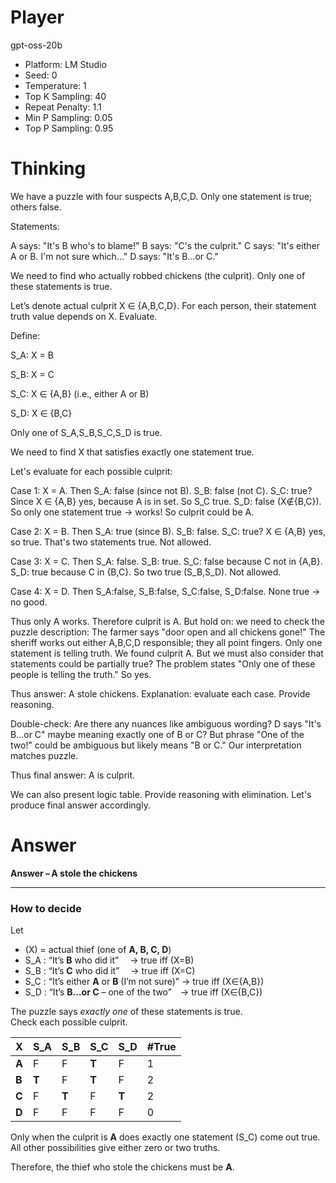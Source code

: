 # Player

gpt-oss-20b
- Platform: LM Studio
- Seed: 0
- Temperature: 1
- Top K Sampling: 40
- Repeat Penalty: 1.1
- Min P Sampling: 0.05
- Top P Sampling: 0.95

# Thinking

We have a puzzle with four suspects A,B,C,D. Only one statement is true; others false.

Statements:

A says: "It's B who's to blame!"
B says: "C's the culprit."
C says: "It's either A or B. I'm not sure which..."
D says: "It's B...or C."

We need to find who actually robbed chickens (the culprit). Only one of these statements is true.

Let’s denote actual culprit X ∈ {A,B,C,D}. For each person, their statement truth value depends on X. Evaluate.

Define:

S_A: X = B

S_B: X = C

S_C: X ∈ {A,B} (i.e., either A or B)

S_D: X ∈ {B,C}

Only one of S_A,S_B,S_C,S_D is true.

We need to find X that satisfies exactly one statement true.

Let's evaluate for each possible culprit:

Case 1: X = A. Then S_A: false (since not B). S_B: false (not C). S_C: true? Since X ∈ {A,B} yes, because A is in set. So S_C true. S_D: false (X∉{B,C}). So only one statement true -> works! So culprit could be A.

Case 2: X = B. Then S_A: true (since B). S_B: false. S_C: true? X ∈ {A,B} yes, so true. That's two statements true. Not allowed.

Case 3: X = C. Then S_A: false. S_B: true. S_C: false because C not in {A,B}. S_D: true because C in {B,C}. So two true (S_B,S_D). Not allowed.

Case 4: X = D. Then S_A:false, S_B:false, S_C:false, S_D:false. None true -> no good.

Thus only A works. Therefore culprit is A. But hold on: we need to check the puzzle description: The farmer says "door open and all chickens gone!" The sheriff works out either A,B,C,D responsible; they all point fingers. Only one statement is telling truth. We found culprit A. But we must also consider that statements could be partially true? The problem states "Only one of these people is telling the truth." So yes.

Thus answer: A stole chickens. Explanation: evaluate each case. Provide reasoning.

Double-check: Are there any nuances like ambiguous wording? D says "It's B...or C" maybe meaning exactly one of B or C? But phrase "One of the two!" could be ambiguous but likely means "B or C." Our interpretation matches puzzle.

Thus final answer: A is culprit.

We can also present logic table. Provide reasoning with elimination. Let's produce final answer accordingly.

# Answer

**Answer – A stole the chickens**

---

### How to decide

Let  

* \(X\) = actual thief (one of **A, B, C, D**)  
* S_A : “It’s **B** who did it”  → true iff \(X=B\)  
* S_B : “It’s **C** who did it”  → true iff \(X=C\)  
* S_C : “It’s either **A** or **B** (I’m not sure)” → true iff \(X∈\{A,B\}\)  
* S_D : “It’s **B…or C** – one of the two” → true iff \(X∈\{B,C\}\)

The puzzle says *exactly one* of these statements is true.  
Check each possible culprit.

|  X  | S_A | S_B | S_C | S_D | #True |
|-----|-----|-----|-----|-----|-------|
| **A** | F | F | **T** | F | 1 |
| **B** | **T** | F | **T** | F | 2 |
| **C** | F | **T** | F | **T** | 2 |
| **D** | F | F | F | F | 0 |

Only when the culprit is **A** does exactly one statement (S_C) come out true.  
All other possibilities give either zero or two truths.

Therefore, the thief who stole the chickens must be **A**.